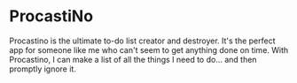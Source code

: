 # ProcastiNo
Procastino is the ultimate to-do list creator and destroyer. It's the perfect app for someone like me who can't seem to get anything done on time. With Procastino, I can make a list of all the things I need to do... and then promptly ignore it.
